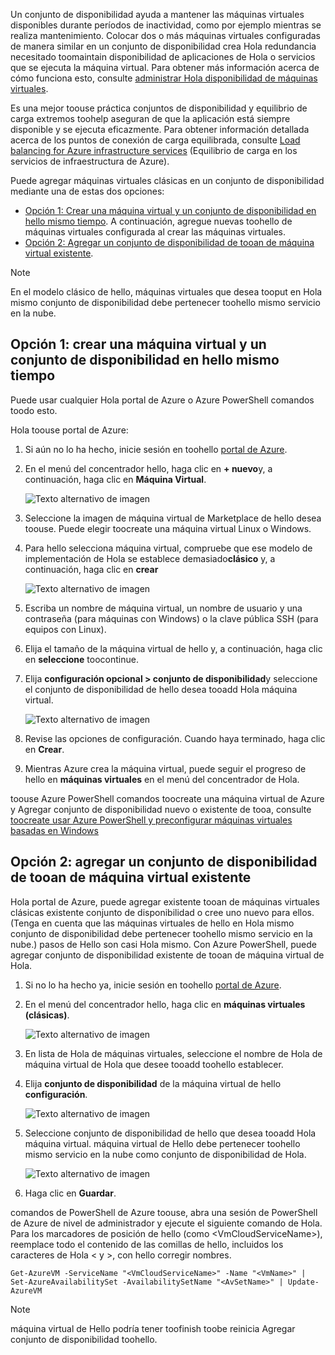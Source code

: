 


Un conjunto de disponibilidad ayuda a mantener las máquinas virtuales disponibles durante períodos de inactividad, como por ejemplo mientras se realiza mantenimiento. Colocar dos o más máquinas virtuales configuradas de manera similar en un conjunto de disponibilidad crea Hola redundancia necesitado toomaintain disponibilidad de aplicaciones de Hola o servicios que se ejecuta la máquina virtual. Para obtener más información acerca de cómo funciona esto, consulte [administrar Hola disponibilidad de máquinas virtuales][Manage hello availability of virtual machines].

Es una mejor toouse práctica conjuntos de disponibilidad y equilibrio de carga extremos toohelp aseguran de que la aplicación está siempre disponible y se ejecuta eficazmente. Para obtener información detallada acerca de los puntos de conexión de carga equilibrada, consulte [Load balancing for Azure infrastructure services][Load balancing for Azure infrastructure services] (Equilibrio de carga en los servicios de infraestructura de Azure).

Puede agregar máquinas virtuales clásicas en un conjunto de disponibilidad mediante una de estas dos opciones:

* [Opción 1: Crear una máquina virtual y un conjunto de disponibilidad en hello mismo tiempo][Option 1: Create a virtual machine and an availability set at hello same time]. A continuación, agregue nuevas toohello de máquinas virtuales configurada al crear las máquinas virtuales.
* [Opción 2: Agregar un conjunto de disponibilidad de tooan de máquina virtual existente][Option 2: Add an existing virtual machine tooan availability set].

> [!NOTE]
> En el modelo clásico de hello, máquinas virtuales que desea tooput en Hola mismo conjunto de disponibilidad debe pertenecer toohello mismo servicio en la nube.
> 
> 

## <a id="createset"></a>Opción 1: crear una máquina virtual y un conjunto de disponibilidad en hello mismo tiempo
Puede usar cualquier Hola portal de Azure o Azure PowerShell comandos toodo esto.

Hola toouse portal de Azure:

1. Si aún no lo ha hecho, inicie sesión en toohello [portal de Azure](https://portal.azure.com).
2. En el menú del concentrador hello, haga clic en **+ nuevo**y, a continuación, haga clic en **Máquina Virtual**.
   
    ![Texto alternativo de imagen](./media/virtual-machines-common-classic-configure-availability/ChooseVMImage.png)
3. Seleccione la imagen de máquina virtual de Marketplace de hello desea toouse. Puede elegir toocreate una máquina virtual Linux o Windows.
4. Para hello selecciona máquina virtual, compruebe que ese modelo de implementación de Hola se establece demasiado**clásico** y, a continuación, haga clic en **crear**
   
    ![Texto alternativo de imagen](./media/virtual-machines-common-classic-configure-availability/ChooseClassicModel.png)
5. Escriba un nombre de máquina virtual, un nombre de usuario y una contraseña (para máquinas con Windows) o la clave pública SSH (para equipos con Linux). 
6. Elija el tamaño de la máquina virtual de hello y, a continuación, haga clic en **seleccione** toocontinue.
7. Elija **configuración opcional > conjunto de disponibilidad**y seleccione el conjunto de disponibilidad de hello desea tooadd Hola máquina virtual.
   
    ![Texto alternativo de imagen](./media/virtual-machines-common-classic-configure-availability/ChooseAvailabilitySet.png) 
8. Revise las opciones de configuración. Cuando haya terminado, haga clic en **Crear**.
9. Mientras Azure crea la máquina virtual, puede seguir el progreso de hello en **máquinas virtuales** en el menú del concentrador de Hola.

toouse Azure PowerShell comandos toocreate una máquina virtual de Azure y Agregar conjunto de disponibilidad nuevo o existente de tooa, consulte [toocreate usar Azure PowerShell y preconfigurar máquinas virtuales basadas en Windows](../articles/virtual-machines/windows/classic/create-powershell.md?toc=%2fazure%2fvirtual-machines%2fwindows%2fclassic%2ftoc.json)

## <a id="addmachine"></a>Opción 2: agregar un conjunto de disponibilidad de tooan de máquina virtual existente
Hola portal de Azure, puede agregar existente tooan de máquinas virtuales clásicas existente conjunto de disponibilidad o cree uno nuevo para ellos. (Tenga en cuenta que las máquinas virtuales de hello en Hola mismo conjunto de disponibilidad debe pertenecer toohello mismo servicio en la nube.) pasos de Hello son casi Hola mismo. Con Azure PowerShell, puede agregar conjunto de disponibilidad existente de tooan de máquina virtual de Hola.

1. Si no lo ha hecho ya, inicie sesión en toohello [portal de Azure](https://portal.azure.com).
2. En el menú del concentrador hello, haga clic en **máquinas virtuales (clásicas)**.
   
    ![Texto alternativo de imagen](./media/virtual-machines-common-classic-configure-availability/ChooseClassicVM.png)
3. En lista de Hola de máquinas virtuales, seleccione el nombre de Hola de máquina virtual de Hola que desee tooadd toohello establecer.
4. Elija **conjunto de disponibilidad** de la máquina virtual de hello **configuración**.
   
    ![Texto alternativo de imagen](./media/virtual-machines-common-classic-configure-availability/AvailabilitySetSettings.png)
5. Seleccione conjunto de disponibilidad de hello que desea tooadd Hola máquina virtual. máquina virtual de Hello debe pertenecer toohello mismo servicio en la nube como conjunto de disponibilidad de Hola.
   
    ![Texto alternativo de imagen](./media/virtual-machines-common-classic-configure-availability/AvailabilitySetPicker.png)
6. Haga clic en **Guardar**.

comandos de PowerShell de Azure toouse, abra una sesión de PowerShell de Azure de nivel de administrador y ejecute el siguiente comando de Hola. Para los marcadores de posición de hello (como &lt;VmCloudServiceName&gt;), reemplace todo el contenido de las comillas de hello, incluidos los caracteres de Hola < y >, con hello corregir nombres.

    Get-AzureVM -ServiceName "<VmCloudServiceName>" -Name "<VmName>" | Set-AzureAvailabilitySet -AvailabilitySetName "<AvSetName>" | Update-AzureVM

> [!NOTE]
> máquina virtual de Hello podría tener toofinish toobe reinicia Agregar conjunto de disponibilidad toohello.
> 
> 

<!-- LINKS -->
[Option 1: Create a virtual machine and an availability set at hello same time]: #createset
[Option 2: Add an existing virtual machine tooan availability set]: #addmachine

[Load balancing for Azure infrastructure services]: ../articles/virtual-machines/virtual-machines-linux-load-balance.md
[Manage hello availability of virtual machines]:../articles/virtual-machines/linux/manage-availability.md

[Create a virtual machine running Windows]: ../articles/virtual-machines/virtual-machines-windows-hero-tutorial.md
[Virtual Network overview]: ../articles/virtual-network/virtual-networks-overview.md

